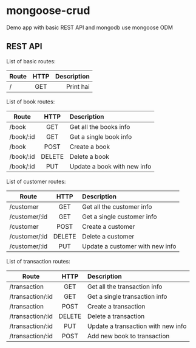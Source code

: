 # mongoose-crud

Demo app with basic REST API and mongodb use mongoose ODM

## REST API

List of basic routes:

| Route            | HTTP          | Description      |
| ------------- |:-------------:| ----------------:|
| /    | GET           | Print hai     |

List of book routes:

| Route             | HTTP          | Description      |
| -------------     |:-------------:| :----------------|
| /book          |GET            | Get all the books info    |
| /book/:id      |GET            | Get a single book info     |
| /book         |POST           | Create a book|
| /book/:id      |DELETE         | Delete a book|
| /book/:id      |PUT            | Update a book with new info |

List of customer routes:

| Route             | HTTP          | Description      |
| -------------     |:-------------:| :----------------|
| /customer          |GET            | Get all the customer info    |
| /customer/:id      |GET            | Get a single customer info     |
| /customer         |POST           | Create a customer|
| /customer/:id      |DELETE         | Delete a customer|
| /customer/:id      |PUT            | Update a customer with new info |

List of transaction routes:

| Route             | HTTP          | Description      |
| -------------     |:-------------:| :----------------|
| /transaction          |GET            | Get all the transaction info    |
| /transaction/:id      |GET            | Get a single transaction info     |
| /transaction         |POST           | Create a transaction|
| /transaction/:id      |DELETE         | Delete a transaction|
| /transaction/:id      |PUT            | Update a transaction with new info |
| /transaction/:id      |POST            | Add new book to transaction |
